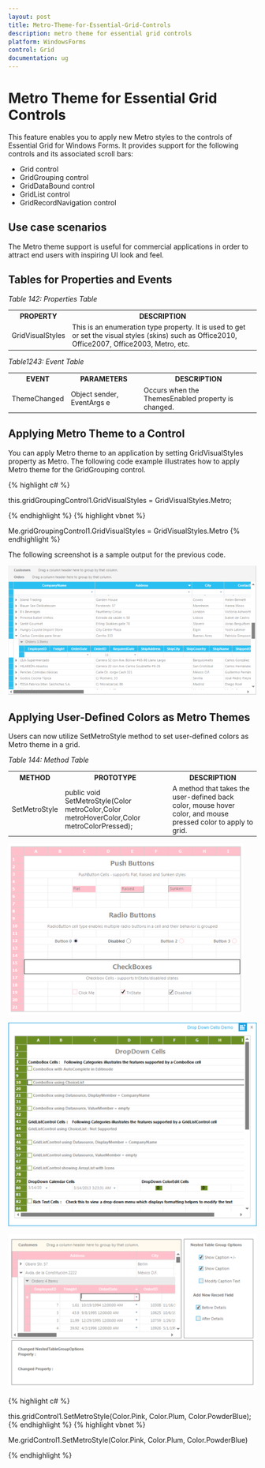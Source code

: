 ```yaml
---
layout: post
title: Metro-Theme-for-Essential-Grid-Controls
description: metro theme for essential grid controls
platform: WindowsForms
control: Grid
documentation: ug
---
```


# Metro Theme for Essential Grid Controls

This feature enables you to apply new Metro styles to the controls of Essential Grid for Windows Forms. It provides support for the following controls and its associated scroll bars:

* Grid control
* GridGrouping control
* GridDataBound control
* GridList control
* GridRecordNavigation control

## Use case scenarios

The Metro theme support is useful for commercial applications in order to attract end users with inspiring UI look and feel.

## Tables for Properties and Events

_Table 142: Properties Table_

<table>
<tr>
<th>
PROPERTY</th><th>
DESCRIPTION</th></tr>
<tr>
<td>
GridVisualStyles</td><td>
This is an enumeration type property. It is used to get or set the visual styles (skins) such as Office2010, Office2007, Office2003, Metro, etc.</td></tr>
</table>


_Table1243: Event Table_

<table>
<tr>
<th>
EVENT</th><th>
PARAMETERS</th><th>
DESCRIPTION</th></tr>
<tr>
<td>
ThemeChanged</td><td>
Object sender, EventArgs e</td><td>
Occurs when the ThemesEnabled property is changed.</td></tr>
</table>


## Applying Metro Theme to a Control

You can apply Metro theme to an application by setting GridVisualStyles property as Metro. The following code example illustrates how to apply Metro theme for the GridGrouping control.

{% highlight c#  %}

this.gridGroupingControl1.GridVisualStyles = GridVisualStyles.Metro;



{% endhighlight   %}
{% highlight vbnet  %}

Me.gridGroupingControl1.GridVisualStyles = GridVisualStyles.Metro
{% endhighlight   %}

The following screenshot is a sample output for the previous code.

![](Metro-Theme-for-Essential-Grid-Controls_images/Metro-Theme-for-Essential-Grid-Controls_img1.png) 



## Applying User-Defined Colors as Metro Themes

Users can now utilize SetMetroStyle method to set user-defined colors as Metro theme in a grid. 

_Table 144: Method Table_

<table>
<tr>
<th>
METHOD</th><th>
PROTOTYPE</th><th>
DESCRIPTION</th></tr>
<tr>
<td>
SetMetroStyle</td><td>
public void SetMetroStyle(Color metroColor,Color metroHoverColor,Color metroColorPressed);</td><td>
A method that takes the user-defined back color, mouse hover color, and mouse pressed color to apply to grid.</td></tr>
</table>


![E:/Vol 2 Release/Feature/Metro Theme/snap/GridControl.PNG](Metro-Theme-for-Essential-Grid-Controls_images/Metro-Theme-for-Essential-Grid-Controls_img2.png) 



![](Metro-Theme-for-Essential-Grid-Controls_images/Metro-Theme-for-Essential-Grid-Controls_img3.png)





![](Metro-Theme-for-Essential-Grid-Controls_images/Metro-Theme-for-Essential-Grid-Controls_img4.png) 



{% highlight c#  %}

this.gridControl1.SetMetroStyle(Color.Pink, Color.Plum, Color.PowderBlue);
{% endhighlight   %}
{% highlight vbnet  %}




Me.gridControl1.SetMetroStyle(Color.Pink, Color.Plum, Color.PowderBlue)

{% endhighlight   %}

